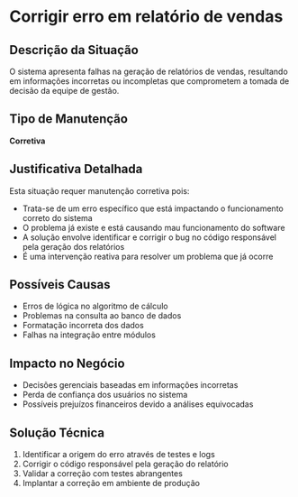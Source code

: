 # Corrigir erro em relatório de vendas

## Descrição da Situação
O sistema apresenta falhas na geração de relatórios de vendas, resultando em informações incorretas ou incompletas que comprometem a tomada de decisão da equipe de gestão.

## Tipo de Manutenção
**Corretiva**

## Justificativa Detalhada
Esta situação requer manutenção corretiva pois:
- Trata-se de um erro específico que está impactando o funcionamento correto do sistema
- O problema já existe e está causando mau funcionamento do software
- A solução envolve identificar e corrigir o bug no código responsável pela geração dos relatórios
- É uma intervenção reativa para resolver um problema que já ocorre

## Possíveis Causas
- Erros de lógica no algoritmo de cálculo
- Problemas na consulta ao banco de dados
- Formatação incorreta dos dados
- Falhas na integração entre módulos

## Impacto no Negócio
- Decisões gerenciais baseadas em informações incorretas
- Perda de confiança dos usuários no sistema
- Possíveis prejuízos financeiros devido a análises equivocadas

## Solução Técnica
1. Identificar a origem do erro através de testes e logs
2. Corrigir o código responsável pela geração do relatório
3. Validar a correção com testes abrangentes
4. Implantar a correção em ambiente de produção